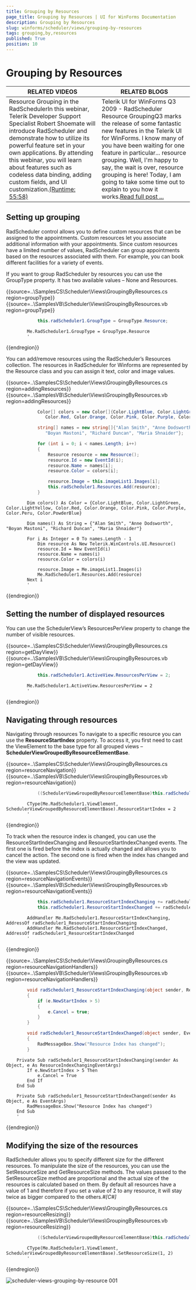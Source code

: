 ```yaml
---
title: Grouping by Resources
page_title: Grouping by Resources | UI for WinForms Documentation
description: Grouping by Resources
slug: winforms/scheduler/views/grouping-by-resources
tags: grouping,by,resources
published: True
position: 10
---
```


# Grouping by Resources


|RELATED VIDEOS|RELATED BLOGS|
|-----|-----|
|Resource Grouping in the RadSchedulerIn this webinar, Telerik Developer Support Specialist Robert Shoemate will introduce RadScheduler and demonstrate how to utilize its powerful feature set in your own applications. By attending this webinar, you will learn about features such as codeless data binding, adding custom fields, and UI customization.[(Runtime: 55:58)](http://tv.telerik.com/winforms/radscheduler/resource-grouping-radscheduler)|Telerik UI for WinForms Q3 2009 - RadScheduler Resource GroupingQ3 marks the release of some fantastic new features in the Telerik UI for WinForms. I know many of you have been waiting for one feature in particular... resource grouping. Well, I'm happy to say, the wait is over, resource grouping is here! Today, I am going to take some time out to explain to you how it works.[Read full post ...](http://blogs.telerik.com/RobertShoemate/Posts/09-11-05/radcontrols_for_winforms_q3_2009_-_radscheduler_resource_grouping.aspx)|

## Setting up grouping

RadScheduler control allows you to define custom resources that can be assigned to the appointments. Custom resources let you associate additional information with your appointments. Since custom resources have a limited number of values, RadScheduler can group appointments based on the resources associated with them. For example, you can book different facilities for a variety of events.

If you want to group RadScheduler by resources you can use the GroupType property. It has two available values – None and Resources.

{{source=..\SamplesCS\Scheduler\Views\GroupingByResources.cs region=groupType}} 
{{source=..\SamplesVB\Scheduler\Views\GroupingByResources.vb region=groupType}} 

````C#
            this.radScheduler1.GroupType = GroupType.Resource;
````
````VB.NET
        Me.RadScheduler1.GroupType = GroupType.Resource
        '
````

{{endregion}} 

You can add/remove resources using the RadScheduler’s Resources collection. The resources in RadScheduler for Winforms are represented by the Resource class and you can assign it text, color and image values.

{{source=..\SamplesCS\Scheduler\Views\GroupingByResources.cs region=addingResources}} 
{{source=..\SamplesVB\Scheduler\Views\GroupingByResources.vb region=addingResources}} 

````C#
            Color[] colors = new Color[]{Color.LightBlue, Color.LightGreen, Color.LightYellow,
               Color.Red, Color.Orange, Color.Pink, Color.Purple, Color.Peru, Color.PowderBlue};

            string[] names = new string[]{"Alan Smith", "Anne Dodsworth",
               "Boyan Mastoni", "Richard Duncan", "Maria Shnaider"};

            for (int i = 0; i < names.Length; i++)
            {
                Resource resource = new Resource();
                resource.Id = new EventId(i);
                resource.Name = names[i];
                resource.Color = colors[i];

                resource.Image = this.imageList1.Images[i];
                this.radScheduler1.Resources.Add(resource);
            }
````
````VB.NET
        Dim colors() As Color = {Color.LightBlue, Color.LightGreen, Color.LightYellow, Color.Red, Color.Orange, Color.Pink, Color.Purple, Color.Peru, Color.PowderBlue}

        Dim names() As String = {"Alan Smith", "Anne Dodsworth", "Boyan Mastoni", "Richard Duncan", "Maria Shnaider"}

        For i As Integer = 0 To names.Length - 1
            Dim resource As New Telerik.WinControls.UI.Resource()
            resource.Id = New EventId(i)
            resource.Name = names(i)
            resource.Color = colors(i)

            resource.Image = Me.imageList1.Images(i)
            Me.RadScheduler1.Resources.Add(resource)
        Next i
        '
````

{{endregion}} 

## Setting the number of displayed resources

You can use the SchedulerView’s ResourcesPerView property to change the number of visible resources.

{{source=..\SamplesCS\Scheduler\Views\GroupingByResources.cs region=getDayView}} 
{{source=..\SamplesVB\Scheduler\Views\GroupingByResources.vb region=getDayView}} 

````C#
            this.radScheduler1.ActiveView.ResourcesPerView = 2;
````
````VB.NET
        Me.RadScheduler1.ActiveView.ResourcesPerView = 2
        '
````

{{endregion}} 

## Navigating through resources

Navigating through resources To navigate to a specific resource you can use the __ResourceStartIndex__ property. To access it, you first need to cast the ViewElement to the base type for all grouped views – __SchedulerViewGroupedByResourceElementBase__.

{{source=..\SamplesCS\Scheduler\Views\GroupingByResources.cs region=resourceNavigation}} 
{{source=..\SamplesVB\Scheduler\Views\GroupingByResources.vb region=resourceNavigation}} 

````C#
            ((SchedulerViewGroupedByResourceElementBase)this.radScheduler1.ViewElement).ResourceStartIndex = 2;
````
````VB.NET
        CType(Me.RadScheduler1.ViewElement, SchedulerViewGroupedByResourceElementBase).ResourceStartIndex = 2
        '
````

{{endregion}}

To track when the resource index is changed, you can use the ResourceStartIndexChanging and ResourceStartIndexChanged events. The first one is fired before the index is actually changed and allows you to cancel the action. The second one is fired when the index has changed and the view was updated.

{{source=..\SamplesCS\Scheduler\Views\GroupingByResources.cs region=resourceNavigationEvents}} 
{{source=..\SamplesVB\Scheduler\Views\GroupingByResources.vb region=resourceNavigationEvents}} 

````C#
            this.radScheduler1.ResourceStartIndexChanging += radScheduler1_ResourceStartIndexChanging;
            this.radScheduler1.ResourceStartIndexChanged += radScheduler1_ResourceStartIndexChanged;
````
````VB.NET
        AddHandler Me.RadScheduler1.ResourceStartIndexChanging, AddressOf radScheduler1_ResourceStartIndexChanging
        AddHandler Me.RadScheduler1.ResourceStartIndexChanged, AddressOf radScheduler1_ResourceStartIndexChanged
        '
````

{{endregion}}

{{source=..\SamplesCS\Scheduler\Views\GroupingByResources.cs region=resourceNavigationHandlers}} 
{{source=..\SamplesVB\Scheduler\Views\GroupingByResources.vb region=resourceNavigationHandlers}} 

````C#
        void radScheduler1_ResourceStartIndexChanging(object sender, ResourceIndexChangingEventArgs e)
        {
            if (e.NewStartIndex > 5)
            {
                e.Cancel = true;
            }
        }

        void radScheduler1_ResourceStartIndexChanged(object sender, EventArgs e)
        {
            RadMessageBox.Show("Resource Index has changed");
        }
````
````VB.NET
    Private Sub radScheduler1_ResourceStartIndexChanging(sender As Object, e As ResourceIndexChangingEventArgs)
        If e.NewStartIndex > 5 Then
            e.Cancel = True
        End If
    End Sub

    Private Sub radScheduler1_ResourceStartIndexChanged(sender As Object, e As EventArgs)
        RadMessageBox.Show("Resource Index has changed")
    End Sub
    '
````

{{endregion}} 

## Modifying the size of the resources

RadScheduler allows you to specify different size for the different resources. To manipulate the size of the resources, you can use the SetResourceSize and GetResourceSize methods. The values passed to the SetResourceSize method are proportional and the actual size of the resources is calculated based on them. By default all resources have a value of 1 and therefore if you set a value of 2 to any resource, it will stay twice as bigger compared to the others.#_[C#]_

{{source=..\SamplesCS\Scheduler\Views\GroupingByResources.cs region=resourceResizing}} 
{{source=..\SamplesVB\Scheduler\Views\GroupingByResources.vb region=resourceResizing}} 

````C#
            ((SchedulerViewGroupedByResourceElementBase)this.radScheduler1.ViewElement).SetResourceSize(1, 2);
````
````VB.NET
        CType(Me.RadScheduler1.ViewElement, SchedulerViewGroupedByResourceElementBase).SetResourceSize(1, 2)
        '
````

{{endregion}} 


![scheduler-views-grouping-by-resource 001](images/scheduler-views-grouping-by-resource001.png)
